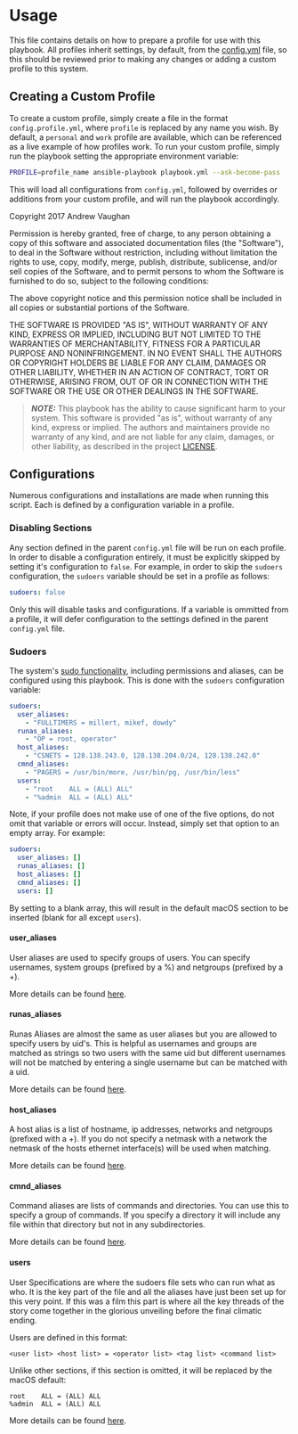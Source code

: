 # Usage

This file contains details on how to prepare a profile for use with this playbook.  All profiles inherit settings, by
default, from the [config.yml](config.yml) file, so this should be reviewed prior to making any changes or adding a
custom profile to this system.

## Creating a Custom Profile

To create a custom profile, simply create a file in the format `config.profile.yml`, where `profile` is replaced by
any name you wish.  By default, a `personal` and `work` profile are available, which can be referenced as a live
example of how profiles work.  To run your custom profile, simply run the playbook setting the appropriate environment
variable:

```bash
PROFILE=profile_name ansible-playbook playbook.yml --ask-become-pass
```

This will load all configurations from `config.yml`, followed by overrides or additions from your custom profile, and
will run the playbook accordingly.

Copyright 2017 Andrew Vaughan

Permission is hereby granted, free of charge, to any person obtaining a copy of this software and associated
documentation files (the "Software"), to deal in the Software without restriction, including without limitation the
rights to use, copy, modify, merge, publish, distribute, sublicense, and/or sell copies of the Software, and to permit
persons to whom the Software is furnished to do so, subject to the following conditions:

The above copyright notice and this permission notice shall be included in all copies or substantial portions of the
Software.

THE SOFTWARE IS PROVIDED "AS IS", WITHOUT WARRANTY OF ANY KIND, EXPRESS OR IMPLIED, INCLUDING BUT NOT LIMITED TO THE
WARRANTIES OF MERCHANTABILITY, FITNESS FOR A PARTICULAR PURPOSE AND NONINFRINGEMENT. IN NO EVENT SHALL THE AUTHORS OR
COPYRIGHT HOLDERS BE LIABLE FOR ANY CLAIM, DAMAGES OR OTHER LIABILITY, WHETHER IN AN ACTION OF CONTRACT, TORT OR
OTHERWISE, ARISING FROM, OUT OF OR IN CONNECTION WITH THE SOFTWARE OR THE USE OR OTHER DEALINGS IN THE SOFTWARE.

> ***NOTE:*** This playbook has the ability to cause significant harm to your system.  This software is provided "as
> is", without warranty of any kind, express or implied.  The authors and maintainers provide no warranty of any kind,
> and are not liable for any claim, damages, or other liability, as described in the project [LICENSE](LICENSE).

## Configurations

Numerous configurations and installations are made when running this script.  Each is defined by a configuration
variable in a profile.

### Disabling Sections

Any section defined in the parent `config.yml` file will be run on each profile.  In order to disable a configuration
entirely, it must be explicitly skipped by setting it's configuration to `false`.  For example, in order to skip the
`sudoers` configuration, the `sudoers` variable should be set in a profile as follows:

```yml
sudoers: false
```

Only this will disable tasks and configurations.  If a variable is ommitted from a profile, it will defer
configuration to the settings defined in the parent `config.yml` file.

### Sudoers

The system's [sudo functionality](https://developer.apple.com/legacy/library/documentation/Darwin/Reference/ManPages/man8/sudo.8.html),
including permissions and aliases, can be configured using this playbook.  This is done with the `sudoers`
configuration variable:

```yml
sudoers:
  user_aliases:
    - "FULLTIMERS = millert, mikef, dowdy"
  runas_aliases:
    - "OP = root, operator"
  host_aliases:
    - "CSNETS = 128.138.243.0, 128.138.204.0/24, 128.138.242.0"
  cmnd_aliases:
    - "PAGERS = /usr/bin/more, /usr/bin/pg, /usr/bin/less"
  users:
    - "root    ALL = (ALL) ALL"
    - "%admin  ALL = (ALL) ALL"
```

Note, if your profile does not make use of one of the five options, do not omit that variable or errors will occur.
Instead, simply set that option to an empty array.  For example:

```yml
sudoers:
  user_aliases: []
  runas_aliases: []
  host_aliases: []
  cmnd_aliases: []
  users: []
```

By setting to a blank array, this will result in the default macOS section to be inserted (blank for all except
`users`).

#### user_aliases

User aliases are used to specify groups of users. You can specify usernames, system groups (prefixed by a %) and
netgroups (prefixed by a +).

More details can be found [here](https://help.ubuntu.com/community/Sudoers#User_Aliases).

#### runas_aliases

Runas Aliases are almost the same as user aliases but you are allowed to specify users by uid's. This is helpful as
usernames and groups are matched as strings so two users with the same uid but different usernames will not be matched
by entering a single username but can be matched with a uid.

More details can be found [here](https://help.ubuntu.com/community/Sudoers#Runas_Aliases).

#### host_aliases

A host alias is a list of hostname, ip addresses, networks and netgroups (prefixed with a +). If you do not specify a
netmask with a network the netmask of the hosts ethernet interface(s) will be used when matching.

More details can be found [here](https://help.ubuntu.com/community/Sudoers#Host_Aliases).

#### cmnd_aliases

Command aliases are lists of commands and directories. You can use this to specify a group of commands. If you
specify a directory it will include any file within that directory but not in any subdirectories.

More details can be found [here](https://help.ubuntu.com/community/Sudoers#Command_Aliases).

#### users

User Specifications are where the sudoers file sets who can run what as who. It is the key part of the file and all
the aliases have just been set up for this very point. If this was a film this part is where all the key threads of
the story come together in the glorious unveiling before the final climatic ending.

Users are defined in this format:

```
<user list> <host list> = <operator list> <tag list> <command list>
```

Unlike other sections, if this section is omitted, it will be replaced by the macOS default:

```
root    ALL = (ALL) ALL
%admin  ALL = (ALL) ALL
```

More details can be found [here](https://help.ubuntu.com/community/Sudoers#User_Specifications).
